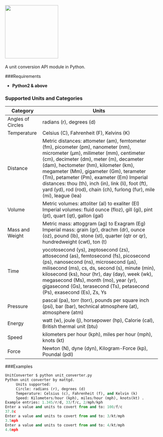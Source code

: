 <!--# UnitConverter-->
<h1><a href="https://github.com/mattgd/UnitConverter" target="_blank"><img width="175" src="http://www.mattd.xyz/unitconverter/logo-color.png"></a></h1>
A unit conversion API module in Python.

###Requirements
* **Python2 & above**

### Supported Units and Categories
| Category    | Units                                                                                                                                                                                                                                                                                                                                                                                                                                    |
|-------------------|------------------------------------------------------------------------------------------------------------------------------------------------------------------------------------------------------------------------------------------------------------------------------------------------------------------------------------------------------------------------------------------------------------------------------------------|
| Angles of Circles | radians (r), degrees (d)                                                                                                                                                                                                                                                                                                                                                                                                                 |
| Temperature       | Celsius (C), Fahrenheit (F), Kelvins (K)                                                                                                                                                                                                                                                                                                                                                                                                 |
| Distance          | Metric distances: attometer (am), femtometer (fm), picometer (pm), nanometer (nm), micrometer (μm), milimeter (mm), centimeter (cm), decimeter (dm), meter (m), decameter (dam), hectometer (hm), kilometer (km), megameter (Mm), gigameter (Gm), terameter (Tm), petameter (Pm), exameter (Em) Imperial distances: thou (th), inch (in), link (li), foot (ft), yard (yd), rod (rod), chain (ch), furlong (fur), mile (mi), league (lea) |
| Volume            | Metric volumes: attoliter (al) to exaliter (El) Imperial volumes: fluid ounce (floz), gill (gi), pint (pt), quart (qt), gallon (gal)                                                                                                                                                                                                                                                                                                     |
| Mass and Weight   | Metric mass: attoggram (ag) to Exagram (Eg) Imperial mass: grain (gr), drachm (dr), ounce (oz), pound (lb), stone (st), quarter (qtr or qr), hundredweight (cwt), ton (t)                                                                                                                                                                                                                                                                |
| Time              | yocotosecond (ys), zeptosecond (zs), attosecond (as), femtosecond (fs), picosecond (ps), nanosecond (ns), microsecond (µs), milisecond (ms), cs, ds, second (s), minute (min), kilosecond (ks), hour (hr), day (day), week (wk), megasecond (Ms), month (mo), year (yr), gigasecond (Gs), terasecond (Ts), petasecond (Ps), exasecond (Es), Zs, Ys                                                                                       |
| Pressure          | pascal (pa), torr (torr), pounds per square inch (psi), bar (bar), technical atmosphere (at), atmosphere (atm)                                                                                                                                                                                                                                                                                                                           |
| Energy            | watt (w), joule (j), horsepower (hp), Calorie (cal), British thermal unit (btu)                                                                                                                                                                                                                                                                                                                                                          |
| Speed             | kilometers per hour (kph), miles per hour (mph), knots (kt)                                                                                                                                                                                                                                                                                                                                                                              |
| Force             | Newton (N), dyne (dyn), Kilogram-Force (kp), Poundal (pdl)                                                                                                                                                                                                                                                                                                                                                                               |

###Examples

```python
UnitConverter $ python unit_converter.py
Python unit converter by mattgd.
     Units supported:
     Circle: radians (r), degrees (d)
     Temperature: Celsius (c), Fahrenheit (f), and Kelvin (k)
     Speed: Kilometers/hour (kph), miles/hour (mph), knots(kt) .
Example entries: 1.345/r/d, 33/f/c, 2/mph/kph
Enter a value and units to covert from and to: 100/f/c
37.8c
Enter a value and units to covert from and to: 3/kt/mph
3.5mph
Enter a value and units to covert from and to: 4/kt/mph
4.6mph
```
